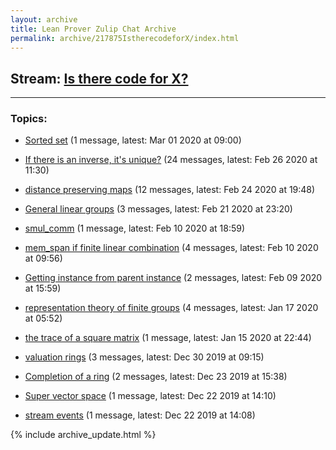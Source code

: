 ```yaml
---
layout: archive
title: Lean Prover Zulip Chat Archive
permalink: archive/217875IstherecodeforX/index.html
---
```


## Stream: [Is there code for X?](https://leanprover-community.github.io/archive/217875IstherecodeforX/index.html)
---

### Topics:

* [Sorted set](27550Sortedset.html) (1 message, latest: Mar 01 2020 at 09:00)

* [If there is an inverse, it's unique?](91560Ifthereisaninverseitsunique.html) (24 messages, latest: Feb 26 2020 at 11:30)

* [distance preserving maps](24386distancepreservingmaps.html) (12 messages, latest: Feb 24 2020 at 19:48)

* [General linear groups](53242Generallineargroups.html) (3 messages, latest: Feb 21 2020 at 23:20)

* [smul_comm](44877smulcomm.html) (1 message, latest: Feb 10 2020 at 18:59)

* [mem_span if finite linear combination](13101memspaniffinitelinearcombination.html) (4 messages, latest: Feb 10 2020 at 09:56)

* [Getting instance from parent instance](85467Gettinginstancefromparentinstance.html) (2 messages, latest: Feb 09 2020 at 15:59)

* [representation theory of finite groups](30755representationtheoryoffinitegroups.html) (4 messages, latest: Jan 17 2020 at 05:52)

* [the trace of a square matrix](44557thetraceofasquarematrix.html) (1 message, latest: Jan 15 2020 at 22:44)

* [valuation rings](72663valuationrings.html) (3 messages, latest: Dec 30 2019 at 09:15)

* [Completion of a ring](44833Completionofaring.html) (2 messages, latest: Dec 23 2019 at 15:38)

* [Super vector space](25167Supervectorspace.html) (1 message, latest: Dec 22 2019 at 14:10)

* [stream events](95106streamevents.html) (1 message, latest: Dec 22 2019 at 14:08)


{% include archive_update.html %}